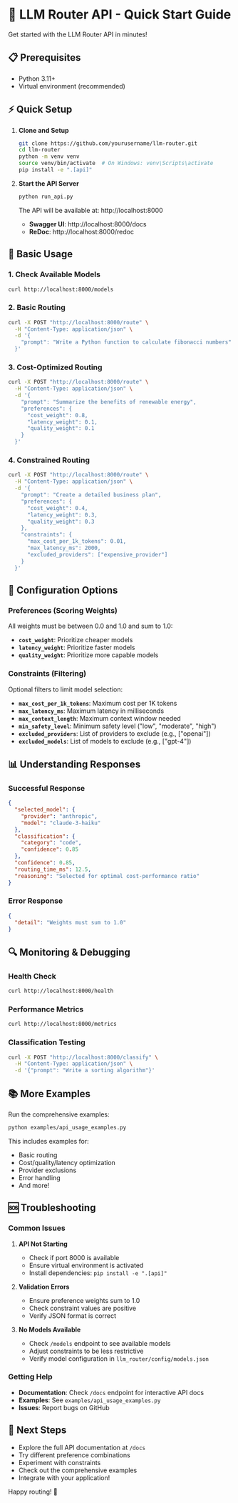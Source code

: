 # 🚀 LLM Router API - Quick Start Guide

Get started with the LLM Router API in minutes!

## 📋 Prerequisites

- Python 3.11+
- Virtual environment (recommended)

## ⚡ Quick Setup

1. **Clone and Setup**
   ```bash
   git clone https://github.com/yourusername/llm-router.git
   cd llm-router
   python -m venv venv
   source venv/bin/activate  # On Windows: venv\Scripts\activate
   pip install -e ".[api]"
   ```

2. **Start the API Server**
   ```bash
   python run_api.py
   ```
   
   The API will be available at: http://localhost:8000
   - **Swagger UI**: http://localhost:8000/docs
   - **ReDoc**: http://localhost:8000/redoc

## 🎯 Basic Usage

### 1. Check Available Models
```bash
curl http://localhost:8000/models
```

### 2. Basic Routing
```bash
curl -X POST "http://localhost:8000/route" \
  -H "Content-Type: application/json" \
  -d '{
    "prompt": "Write a Python function to calculate fibonacci numbers"
  }'
```

### 3. Cost-Optimized Routing
```bash
curl -X POST "http://localhost:8000/route" \
  -H "Content-Type: application/json" \
  -d '{
    "prompt": "Summarize the benefits of renewable energy",
    "preferences": {
      "cost_weight": 0.8,
      "latency_weight": 0.1,
      "quality_weight": 0.1
    }
  }'
```

### 4. Constrained Routing
```bash
curl -X POST "http://localhost:8000/route" \
  -H "Content-Type: application/json" \
  -d '{
    "prompt": "Create a detailed business plan",
    "preferences": {
      "cost_weight": 0.4,
      "latency_weight": 0.3,
      "quality_weight": 0.3
    },
    "constraints": {
      "max_cost_per_1k_tokens": 0.01,
      "max_latency_ms": 2000,
      "excluded_providers": ["expensive_provider"]
    }
  }'
```

## 🔧 Configuration Options

### Preferences (Scoring Weights)
All weights must be between 0.0 and 1.0 and sum to 1.0:

- **`cost_weight`**: Prioritize cheaper models
- **`latency_weight`**: Prioritize faster models  
- **`quality_weight`**: Prioritize more capable models

### Constraints (Filtering)
Optional filters to limit model selection:

- **`max_cost_per_1k_tokens`**: Maximum cost per 1K tokens
- **`max_latency_ms`**: Maximum latency in milliseconds
- **`max_context_length`**: Maximum context window needed
- **`min_safety_level`**: Minimum safety level ("low", "moderate", "high")
- **`excluded_providers`**: List of providers to exclude (e.g., ["openai"])
- **`excluded_models`**: List of models to exclude (e.g., ["gpt-4"])

## 📊 Understanding Responses

### Successful Response
```json
{
  "selected_model": {
    "provider": "anthropic",
    "model": "claude-3-haiku"
  },
  "classification": {
    "category": "code",
    "confidence": 0.85
  },
  "confidence": 0.85,
  "routing_time_ms": 12.5,
  "reasoning": "Selected for optimal cost-performance ratio"
}
```

### Error Response
```json
{
  "detail": "Weights must sum to 1.0"
}
```

## 🔍 Monitoring & Debugging

### Health Check
```bash
curl http://localhost:8000/health
```

### Performance Metrics
```bash
curl http://localhost:8000/metrics
```

### Classification Testing
```bash
curl -X POST "http://localhost:8000/classify" \
  -H "Content-Type: application/json" \
  -d '{"prompt": "Write a sorting algorithm"}'
```

## 📚 More Examples

Run the comprehensive examples:
```bash
python examples/api_usage_examples.py
```

This includes examples for:
- Basic routing
- Cost/quality/latency optimization
- Provider exclusions
- Error handling
- And more!

## 🆘 Troubleshooting

### Common Issues

1. **API Not Starting**
   - Check if port 8000 is available
   - Ensure virtual environment is activated
   - Install dependencies: `pip install -e ".[api]"`

2. **Validation Errors**
   - Ensure preference weights sum to 1.0
   - Check constraint values are positive
   - Verify JSON format is correct

3. **No Models Available**
   - Check `/models` endpoint to see available models
   - Adjust constraints to be less restrictive
   - Verify model configuration in `llm_router/config/models.json`

### Getting Help

- **Documentation**: Check `/docs` endpoint for interactive API docs
- **Examples**: See `examples/api_usage_examples.py`
- **Issues**: Report bugs on GitHub

## 🎉 Next Steps

- Explore the full API documentation at `/docs`
- Try different preference combinations
- Experiment with constraints
- Check out the comprehensive examples
- Integrate with your application!

Happy routing! 🚀
